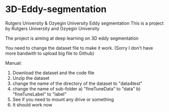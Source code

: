 # 3D-Eddy-segmentation
Rutgers University &amp; Ozyegin University Eddy segmentation
This is a project by Rutgers University and Ozyegin University

The project is aiming at deep learning on 3D eddy segmentation

You need to change the dataset file to make it work. (Sorry I don't have more bandwith to upload big file to Github)

Manual:
1. Download the dataset and the code file
2. Unzip the dataset
3. change the name of the directory of the dataset to "data4test"
4. change the name of sub-folder
    a) "fineTuneData" to "data"
    b) "fineTuneLabel" to "label"
5. See if you need to mount any drive or something
6. It should work now

